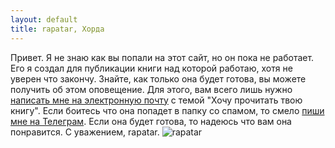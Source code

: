 ```yaml
---
layout: default
title: rapatar, Хорда
---
```


Привет. Я не знаю как вы попали на этот сайт, но он пока не работает.
Его я создал для публикации книги над которой работаю, хотя не уверен что закончу.
Знайте, как только она будет готова, вы можете получить об этом оповещение. Для этого, вам всего лишь нужно [написать мне на электронную почту](mailto:rapatar@gmail.com) с темой "Хочу прочитать твою книгу". Если боитесь что она попадет в папку со спамом, то смело [пиши мне на Телеграм](https://t.me/rapatar).
Если она будет готова, то надеюсь что вам она понравится.
С уважением, rapatar.
![rapatar](https://imgur.com/a/Y6kbSbw)
